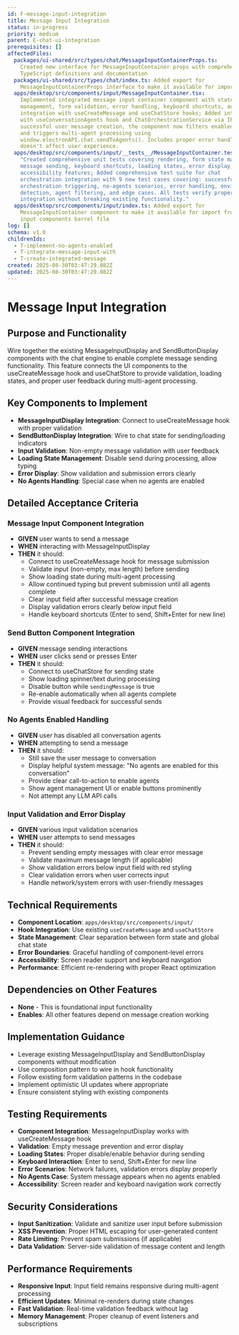 ```yaml
---
id: F-message-input-integration
title: Message Input Integration
status: in-progress
priority: medium
parent: E-chat-ui-integration
prerequisites: []
affectedFiles:
  packages/ui-shared/src/types/chat/MessageInputContainerProps.ts:
    Created new interface for MessageInputContainer props with comprehensive
    TypeScript definitions and documentation
  packages/ui-shared/src/types/chat/index.ts: Added export for
    MessageInputContainerProps interface to make it available for import
  apps/desktop/src/components/input/MessageInputContainer.tsx:
    Implemented integrated message input container component with state
    management, form validation, error handling, keyboard shortcuts, and proper
    integration with useCreateMessage and useChatStore hooks; Added integration
    with useConversationAgents hook and ChatOrchestrationService via IPC. After
    successful user message creation, the component now filters enabled agents
    and triggers multi-agent processing using
    window.electronAPI.chat.sendToAgents(). Includes proper error handling that
    doesn't affect user experience.
  apps/desktop/src/components/input/__tests__/MessageInputContainer.test.tsx:
    "Created comprehensive unit tests covering rendering, form state management,
    message sending, keyboard shortcuts, loading states, error display, and
    accessibility features; Added comprehensive test suite for chat
    orchestration integration with 9 new test cases covering: successful
    orchestration triggering, no-agents scenarios, error handling, environment
    detection, agent filtering, and edge cases. All tests verify proper
    integration without breaking existing functionality."
  apps/desktop/src/components/input/index.ts: Added export for
    MessageInputContainer component to make it available for import from the
    input components barrel file
log: []
schema: v1.0
childrenIds:
  - T-implement-no-agents-enabled
  - T-integrate-message-input-with
  - T-create-integrated-message
created: 2025-08-30T03:47:29.082Z
updated: 2025-08-30T03:47:29.082Z
---
```


# Message Input Integration

## Purpose and Functionality

Wire together the existing MessageInputDisplay and SendButtonDisplay components with the chat engine to enable complete message sending functionality. This feature connects the UI components to the useCreateMessage hook and useChatStore to provide validation, loading states, and proper user feedback during multi-agent processing.

## Key Components to Implement

- **MessageInputDisplay Integration**: Connect to useCreateMessage hook with proper validation
- **SendButtonDisplay Integration**: Wire to chat state for sending/loading indicators
- **Input Validation**: Non-empty message validation with user feedback
- **Loading State Management**: Disable send during processing, allow typing
- **Error Display**: Show validation and submission errors clearly
- **No Agents Handling**: Special case when no agents are enabled

## Detailed Acceptance Criteria

### Message Input Component Integration

- **GIVEN** user wants to send a message
- **WHEN** interacting with MessageInputDisplay
- **THEN** it should:
  - Connect to useCreateMessage hook for message submission
  - Validate input (non-empty, max length) before sending
  - Show loading state during multi-agent processing
  - Allow continued typing but prevent submission until all agents complete
  - Clear input field after successful message creation
  - Display validation errors clearly below input field
  - Handle keyboard shortcuts (Enter to send, Shift+Enter for new line)

### Send Button Component Integration

- **GIVEN** message sending interactions
- **WHEN** user clicks send or presses Enter
- **THEN** it should:
  - Connect to useChatStore for sending state
  - Show loading spinner/text during processing
  - Disable button while `sendingMessage` is true
  - Re-enable automatically when all agents complete
  - Provide visual feedback for successful sends

### No Agents Enabled Handling

- **GIVEN** user has disabled all conversation agents
- **WHEN** attempting to send a message
- **THEN** it should:
  - Still save the user message to conversation
  - Display helpful system message: "No agents are enabled for this conversation"
  - Provide clear call-to-action to enable agents
  - Show agent management UI or enable buttons prominently
  - Not attempt any LLM API calls

### Input Validation and Error Display

- **GIVEN** various input validation scenarios
- **WHEN** user attempts to send messages
- **THEN** it should:
  - Prevent sending empty messages with clear error message
  - Validate maximum message length (if applicable)
  - Show validation errors below input field with red styling
  - Clear validation errors when user corrects input
  - Handle network/system errors with user-friendly messages

## Technical Requirements

- **Component Location**: `apps/desktop/src/components/input/`
- **Hook Integration**: Use existing `useCreateMessage` and `useChatStore`
- **State Management**: Clear separation between form state and global chat state
- **Error Boundaries**: Graceful handling of component-level errors
- **Accessibility**: Screen reader support and keyboard navigation
- **Performance**: Efficient re-rendering with proper React optimization

## Dependencies on Other Features

- **None** - This is foundational input functionality
- **Enables**: All other features depend on message creation working

## Implementation Guidance

- Leverage existing MessageInputDisplay and SendButtonDisplay components without modification
- Use composition pattern to wire in hook functionality
- Follow existing form validation patterns in the codebase
- Implement optimistic UI updates where appropriate
- Ensure consistent styling with existing components

## Testing Requirements

- **Component Integration**: MessageInputDisplay works with useCreateMessage hook
- **Validation**: Empty message prevention and error display
- **Loading States**: Proper disable/enable behavior during sending
- **Keyboard Interaction**: Enter to send, Shift+Enter for new line
- **Error Scenarios**: Network failures, validation errors display properly
- **No Agents Case**: System message appears when no agents enabled
- **Accessibility**: Screen reader and keyboard navigation work correctly

## Security Considerations

- **Input Sanitization**: Validate and sanitize user input before submission
- **XSS Prevention**: Proper HTML escaping for user-generated content
- **Rate Limiting**: Prevent spam submissions (if applicable)
- **Data Validation**: Server-side validation of message content and length

## Performance Requirements

- **Responsive Input**: Input field remains responsive during multi-agent processing
- **Efficient Updates**: Minimal re-renders during state changes
- **Fast Validation**: Real-time validation feedback without lag
- **Memory Management**: Proper cleanup of event listeners and subscriptions
